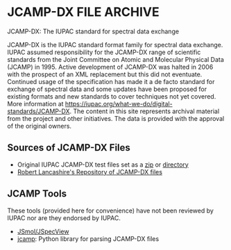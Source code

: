 # JCAMP-DX FILE ARCHIVE
JCAMP-DX: The IUPAC standard for spectral data exchange 

JCAMP-DX is the IUPAC standard format family for spectral data exchange. IUPAC assumed responsibility for the JCAMP-DX 
range of scientific standards from the Joint Committee on Atomic and Molecular Physical Data (JCAMP) in 1995. Active 
development of JCAMP-DX was halted in 2006 with the prospect of an XML replacement but this did not eventuate. 
Continued usage of the specification has made it a de facto standard for exchange of spectral data and some updates 
have been proposed for existing formats and new standards to cover techniques not yet covered. More information at
https://iupac.org/what-we-do/digital-standards/JCAMP-DX. The content in this site represents archival material from 
the project and other initiatives. The data is provided with the approval of the original owners.

## Sources of JCAMP-DX Files
* Original IUPAC JCAMP-DX test files set as a [zip](https://github.com/IUPAC/JCAMP-DX/blob/main/jcamp-dx.org_test_data.zip)
 or [directory](https://github.com/IUPAC/JCAMP-DX/tree/main/jcamp-dx.org_test_data)
* [Robert Lancashire's Repository of JCAMP-DX files](http://wwwchem.uwimona.edu.jm/spectra/index.html) 

## JCAMP Tools
These tools (provided here for convenience) have not been reviewed by IUPAC nor are they endorsed by IUPAC.
* [JSmol/JSpecView](https://sourceforge.net/projects/jmol/)
* [jcamp](https://github.com/nzhagen/jcamp/): Python library for parsing JCAMP-DX files
